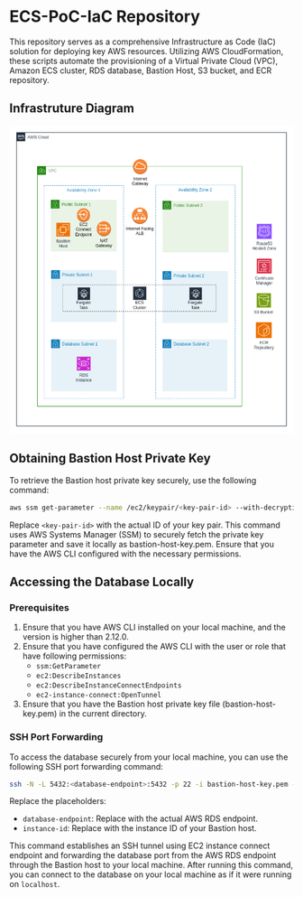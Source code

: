 # ECS-PoC-IaC Repository

This repository serves as a comprehensive Infrastructure as Code (IaC) solution for deploying key AWS resources. Utilizing AWS CloudFormation, these scripts automate the provisioning of a Virtual Private Cloud (VPC), Amazon ECS cluster, RDS database, Bastion Host, S3 bucket, and ECR repository.

## Infrastruture Diagram

![Infrastructure Diagram](https://github.com/krishanshamod/ecs-poc-iac/blob/main/assets/infrastructure_diagram.png?raw=true)

## Obtaining Bastion Host Private Key

To retrieve the Bastion host private key securely, use the following command:

```bash
aws ssm get-parameter --name /ec2/keypair/<key-pair-id> --with-decryption --query Parameter.Value --output text > bastion-host-key.pem
```

Replace `<key-pair-id>` with the actual ID of your key pair. This command uses AWS Systems Manager (SSM) to securely fetch the private key parameter and save it locally as bastion-host-key.pem. Ensure that you have the AWS CLI configured with the necessary permissions.

## Accessing the Database Locally

### Prerequisites

1. Ensure that you have AWS CLI installed on your local machine, and the version is higher than 2.12.0.
2. Ensure that you have configured the AWS CLI with the user or role that have following permissions:
   - `ssm:GetParameter`
   - `ec2:DescribeInstances`
   - `ec2:DescribeInstanceConnectEndpoints`
   - `ec2-instance-connect:OpenTunnel`
3. Ensure that you have the Bastion host private key file (bastion-host-key.pem) in the current directory.

### SSH Port Forwarding

To access the database securely from your local machine, you can use the following SSH port forwarding command:

```bash
ssh -N -L 5432:<database-endpoint>:5432 -p 22 -i bastion-host-key.pem -o ProxyCommand='aws ec2-instance-connect open-tunnel --instance-id %h' ec2-user@<instance-id>
```

Replace the placeholders:

- `database-endpoint`: Replace with the actual AWS RDS endpoint.
- `instance-id`: Replace with the instance ID of your Bastion host.

This command establishes an SSH tunnel using EC2 instance connect endpoint and forwarding the database port from the AWS RDS endpoint through the Bastion host to your local machine. After running this command, you can connect to the database on your local machine as if it were running on `localhost`.